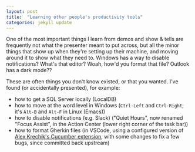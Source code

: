 ```yaml
---
layout: post
title:  "Learning other people's productivity tools"
categories: jekyll update
---
```


One of the most important things I learn from demos and show & tells are frequently not what the presenter meant to put across, but all the minor things that show up when they're setting up their machine, and moving around it to show what they need to. Windows has a way to disable notifications? What's that editor? Woah, how'd you format that file? Outlook has a dark mode??

These are often things you don't know existed, or that you wanted. I've found (or accidentally presented), for example:
* how to get a SQL Server locally (LocalDB)
* how to move at the word level in Windows (`Ctrl-Left` and `Ctrl-Right`; it's `Alt-B` and `Alt-F` in Linux (Emacs))
* how to disable notifications (e.g. Slack) ("Quiet Hours", now renamed "Focus Assist", in the Action Center (lower right corner of the task bar))
* how to format Gherkin files (in VSCode, using a configured version of [Alex Krechik's Cucumber extension](https://github.com/alexkrechik/VSCucumberAutoComplete), with some changes to fix a few bugs, since committed back upstream)
